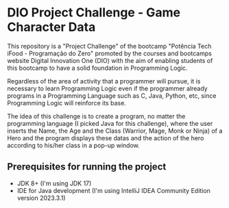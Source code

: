 # DIO Project Challenge - Game Character Data

This repository is a "Project Challenge" of the bootcamp "Potência Tech iFood - Programação do Zero" promoted by the courses and bootcamps website Digital Innovation One (DIO) with the aim of enabling students of this bootcamp to have a solid foundation in Programming Logic.

Regardless of the area of activity that a programmer will pursue, it is necessary to learn Programming Logic even if the programmer already programs in a Programming Language such as C, Java, Python, etc, since Programming Logic will reinforce its base.

The idea of this challenge is to create a program, no matter the programming language (I picked Java for this challenge), where the user inserts the Name, the Age and the Class (Warrior, Mage, Monk or Ninja) of a Hero and the program displays these datas and the action of the hero according to his/her class in a pop-up window.

## Prerequisites for running the project
- JDK 8+ (I'm using JDK 17)
- IDE for Java development (I'm using IntelliJ IDEA Community Edition version 2023.3.1)